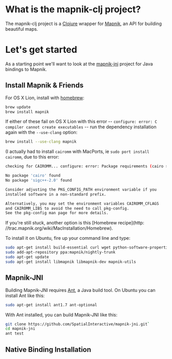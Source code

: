 # What is the mapnik-clj project?

The mapnik-clj project is a [Clojure](https://github.com/clojure/clojure) wrapper for [Mapnik](https://github.com/mapnik/mapnik), an API for building beautiful maps.

# Let's get started

As a starting point we'll want to look at the [mapnik-jni](https://github.com/SpatialInteractive/mapnik-jni) project for Java bindings to Mapnik.

## Install Mapnik & Friends

For OS X Lion, install with [homebrew](http://mxcl.github.com/homebrew/):

```bash
brew update
brew install mapnik
```

If either of these fail on OS X Lion with this error -- `configure: error: C compiler cannot create executables` -- run the dependency installation again with the `--use-clang` option:

```bash
brew install --use-clang mapnik
```

(I actually had to install `cairomm` with MacPorts, ie `sudo port install cairomm`, due to this error:

```bash
checking for CAIROMM... configure: error: Package requirements (cairo >= 1.8.0 sigc++-2.0) were not met:

No package 'cairo' found
No package 'sigc++-2.0' found

Consider adjusting the PKG_CONFIG_PATH environment variable if you
installed software in a non-standard prefix.

Alternatively, you may set the environment variables CAIROMM_CFLAGS
and CAIROMM_LIBS to avoid the need to call pkg-config.
See the pkg-config man page for more details.
```

If you're still stuck, another option is this [Homebrew recipe](http: //trac.mapnik.org/wiki/MacInstallation/Homebrew).

To install it on Ubuntu, fire up your command line and type: 

```bash
sudo apt-get install build-essential curl wget python-software-properties
sudo add-apt-repository ppa:mapnik/nightly-trunk
sudo apt-get update
sudo apt-get install libmapnik libmapnik-dev mapnik-utils
```

## Mapnik-JNI

Building Mapnik-JNI requires [Ant](http://ant.apache.org), a Java build tool. On Ubuntu you can install Ant like this:

```bash
sudo apt-get install ant1.7 ant-optional
```

With Ant installed, you can build Mapnik-JNI like this:


```bash
git clone https://github.com/SpatialInteractive/mapnik-jni.git`
cd mapnik-jni
ant test
```

## Native Binding Installation


